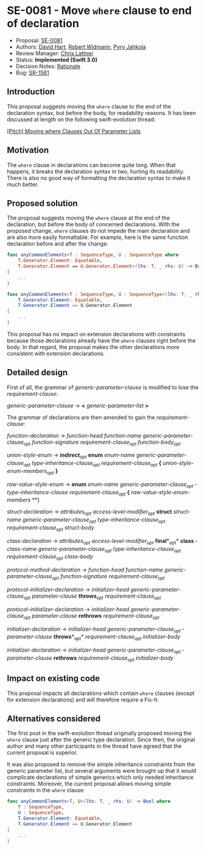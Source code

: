 # SE-0081 - Move `where` clause to end of declaration

* Proposal: [SE-0081](0081-move-where-expression.md)
* Authors: [David Hart](https://github.com/hartbit), [Robert Widmann](https://github.com/CodaFi), [Pyry Jahkola](https://github.com/pyrtsa)
* Review Manager: [Chris Lattner](https://github.com/lattner)
* Status: **Implemented (Swift 3.0)**
* Decision Notes: [Rationale](https://forums.swift.org/t/accepted-se-0081-move-where-clause-to-end-of-declaration/2685)
* Bug: [SR-1561](https://bugs.swift.org/browse/SR-1561)

## Introduction

This proposal suggests moving the `where` clause to the end of the declaration syntax, but before the body, for readability reasons. It has been discussed at length on the following swift-evolution thread:

[\[Pitch\] Moving where Clauses Out Of Parameter Lists](https://forums.swift.org/t/pitch-moving-where-clauses-out-of-parameter-lists/2076)

## Motivation

The `where` clause in declarations can become quite long. When that happens, it breaks the declaration syntax in two, hurting its readability. There is also no good way of formatting the declaration syntax to make it much better.

## Proposed solution

The proposal suggests moving the `where` clause at the end of the declaration, but before the body of concerned declarations. With the proposed change, `where` clauses do not impede the main declaration and are also more easily formattable. For example, here is the same function declaration before and after the change:  

``` swift
func anyCommonElements<T : SequenceType, U : SequenceType where
    T.Generator.Element: Equatable,
    T.Generator.Element == U.Generator.Element>(lhs: T, _ rhs: U) -> Bool
{
    ...
}

func anyCommonElements<T : SequenceType, U : SequenceType>(lhs: T, _ rhs: U) -> Bool where
    T.Generator.Element: Equatable,
    T.Generator.Element == U.Generator.Element
{
    ...
}
```

This proposal has no impact on extension declarations with constraints because those declarations already have the `where` clauses right before the body. In that regard, the proposal makes the other declarations more consistent with extension declarations.

## Detailed design

First of all, the grammar of *generic-parameter-clause* is modified to lose the *requirement-clause*:

*generic-parameter-clause* → **<** *­generic-parameter-list­­* **>­**

The grammar of declarations are then amended to gain the *requirement-clause*: 

*function-declaration* → *function-head­* *function-name­* *generic-parameter-clause<sub>­opt</sub>­* *function-signature* *requirement-clause<sub>­opt</sub>* *­function-body<sub>­opt</sub>*

*union-style-enum* → **indirect**­*<sub>­opt</sub>­* **­enum** *­enum-name* *­generic-parameter-clause­<sub>­opt</sub>* ­*type-inheritance-clause­<sub>­opt</sub>*­ *requirement-clause<sub>­opt</sub>* **{** *­union-style-enum-members­<sub>­opt</sub>*­ **}**

*raw-value-style-enum* → **enum** ­*enum-name­* *generic-parameter-clause­<sub>­opt</sub>* *­type-inheritance-clause* *requirement-clause<sub>­opt</sub>* **­{** *­raw-value-style-enum-members­* **}*­*

*struct-declaration* → *attributes­<sub>­opt</sub>* *­access-level-modifier­<sub>­opt</sub>* ­**struct** ­*struct-name* ­*generic-parameter-clause­<sub>­opt</sub>* *­type-inheritance-clause­<sub>­opt</sub>* *requirement-clause<sub>­opt</sub>* *­struct-body­*

*class-declaration* → *attributes­<sub>­opt</sub>* *­access-level-modifier<sub>­opt</sub>* ­**final***<sub>­opt</sub>* ­**class** *­class-name* *­generic-parameter-clause<sub>­opt</sub>* *­type-inheritance-clause<sub>­opt</sub>* *requirement-clause<sub>­opt</sub>* ­*class-body­*

*protocol-method-declaration* → *function-head* *­function-name* *­generic-parameter-clause­<sub>­opt</sub>* *­function-signature­* *requirement-clause<sub>­opt</sub>*

*protocol-initializer-declaration* → *initializer-head* *­generic-parameter-clause­<sub>­opt</sub>* *­parameter-clause* ­**throws­***<sub>­opt</sub>*­ *requirement-clause<sub>­opt</sub>*

*protocol-initializer-declaration* → *initializer-head* *­generic-parameter-clause<sub>­opt</sub>* ­*parameter-clause­* **rethrows­** *requirement-clause<sub>­opt</sub>*

*initializer-declaration* → *initializer-head* *­generic-parameter-clause­<sub>­opt</sub>* ­*parameter-clause* ­**throws***<sub>­opt</sub>* *requirement-clause<sub>­opt</sub>* *­initializer-body­*

*initializer-declaration* → *initializer-head* *­generic-parameter-clause<sub>­opt</sub>* ­*parameter-clause* ­**rethrows** *requirement-clause<sub>­opt</sub>* *­initializer-body­*

## Impact on existing code

This proposal impacts all declarations which contain `where` clauses (except for extension declarations) and will therefore require a Fix-It.

## Alternatives considered

The first post in the swift-evolution thread originally proposed moving the `where` clause just after the generic type declaration. Since then, the original author and many other participants in the thread have agreed that the current proposal is superior.

It was also proposed to remove the simple inheritance constraints from the generic parameter list, but several arguments were brought up that it would complicate declarations of simple generics which only needed inheritance constraints. Moreover, the current proposal allows moving simple constraints in the `where` clause:

```swift
func anyCommonElements<T, U>(lhs: T, _ rhs: U) -> Bool where
    T : SequenceType,
    U : SequenceType,
    T.Generator.Element: Equatable,
    T.Generator.Element == U.Generator.Element
{
    ...
}
```
